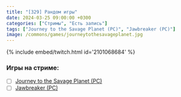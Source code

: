 ```yaml
---
title: "[329] Рандом игры"
date: 2024-03-25 09:00:00 +0300
categories: ["Стримы", "Есть запись"]
tags: ["Journey to the Savage Planet (PC)", "Jawbreaker (PC)"]
image: /commons/games/journeytothesavageplanet.jpg
---
```


{% include embed/twitch.html id='2101068684' %}

### Игры на стриме:
+ [ ] [Journey to the Savage Planet (PC)](/tags/journey-to-the-savage-planet-pc)
+ [ ] [Jawbreaker (PC)](/tags/jawbreaker-pc)

